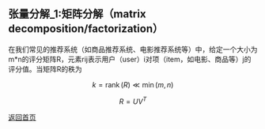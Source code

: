 <script src="https://cdn.mathjax.org/mathjax/latest/MathJax.js?config=TeX-AMS-MML_HTMLorMML" type="text/javascript"></script>

## 张量分解_1:矩阵分解（matrix decomposition/factorization）

在我们常见的推荐系统（如商品推荐系统、电影推荐系统等）中，给定一个大小为m*n的评分矩阵R，元素rij表示用户（user）i对项（item，如电影、商品等）j的评分值。当矩阵R的秩为

$$
k=\operatorname{rank}(R) \ll \min (m, n)
$$

$$
R=UV^{T}
$$



[返回首页](https://666cocohappy.github.io/note/)
